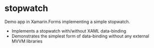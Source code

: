 # stopwatch
Demo app in Xamarin.Forms implementing a simple stopwatch.
- Implements a stopwatch with/without XAML data-binding
- Demonstrates the simplest form of data-binding without any external MVVM libraries
